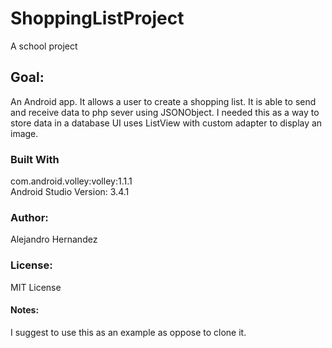 # ShoppingListProject
A school project
## Goal: 
An Android app. It allows a user to create a shopping list. 
It is able to send and receive data to php sever using JSONObject. 
I needed this as a way to store data in a database
UI uses ListView with custom adapter to display an image.
### Built With
com.android.volley:volley:1.1.1  
Android Studio Version: 3.4.1
### Author:
Alejandro Hernandez
### License: 
MIT License
#### Notes:
I suggest to use this as an example as oppose to clone it. 
